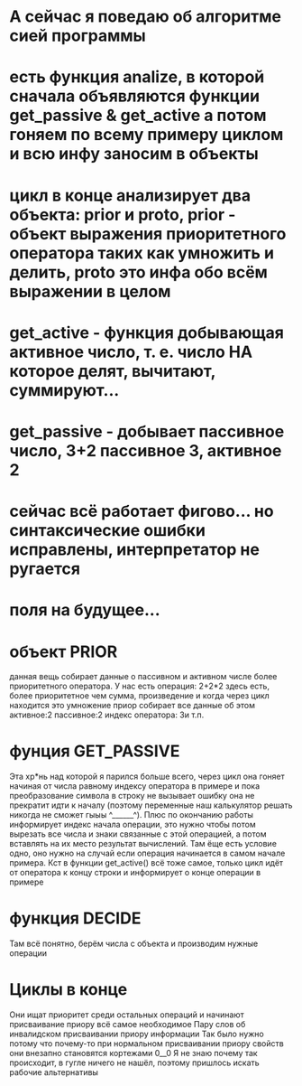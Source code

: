 # А сейчас я поведаю об алгоритме сией программы
# есть функция analize, в которой сначала объявляются функции get_passive & get_active а потом гоняем по всему примеру циклом и всю инфу заносим в объекты
# цикл в конце анализирует два объекта: prior и proto, prior - объект выражения приоритетного оператора таких как умножить и делить, proto это инфа обо всём выражении в целом
# get_active - функция добывающая активное число, т. е. число НА которое делят, вычитают, суммируют...
# get_passive - добывает пассивное число, 3+2 пассивное 3, активное 2
# сейчас всё работает фигово... но синтаксические ошибки исправлены, интерпретатор не ругается
# 
# 
# 
# 
# 
# поля на будущее...
# 
# 
# 
# 
# 
# объект PRIOR
данная вещь собирает данные о пассивном и активном числе более приоритетного оператора. У нас есть операция: 2+2*2
здесь есть, более приоритетное чем сумма, произведение и когда через цикл находится это умножение приор собирает все данные об этом активное:2 пассивное:2 индекс 
оператора: 3и т.п.
# фунция GET_PASSIVE
Эта хр*нь над которой я парился больше всего, через цикл она гоняет начиная от числа равному индексу оператора в примере и пока преобразование символа в строку не
вызывает ошибку она не прекратит идти к началу (поэтому переменные наш калькулятор решать никогда не сможет гыыы ^______^). Плюс по окончанию работы информирует 
индекс начала операции, это нужно чтобы потом вырезать все числа и знаки связанные с этой операцией, а потом вставлять на их место результат вычислений. Там ёще есть 
условие одно, оно нужно на случай если операция начинается в самом начале примера. Кст в функции get_active() всё тоже самое, только цикл идёт от оператора к концу 
строки и информирует о конце операции в примере
# функция DECIDE
Там всё понятно, берём числа с объекта и производим нужные операции
# Циклы в конце
Они ищат приоритет среди остальных операций и начинают присваивание приору всё самое необходимое
Пару слов об инвалидском присваивании приору информации
Так было нужно потому что почему-то при нормальном присваивании приору свойств они внезапно становятся кортежами 0__0
Я не знаю почему так происходит, в гугле ничего не нашёл, поэтому пришлось искать рабочие альтернативы

